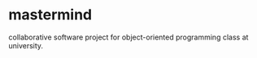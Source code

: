 mastermind
==========

collaborative software project for object-oriented programming class at university.